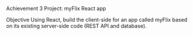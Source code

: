 Achievement 3 Project:
myFlix React app

Objective
Using React, build the client-side for an app called myFlix based on its
existing server-side code (REST API and database).